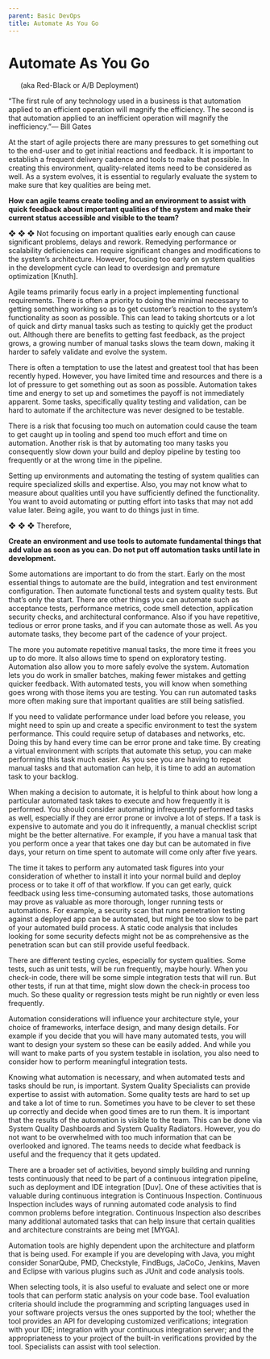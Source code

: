 ```yaml
---
parent: Basic DevOps
title: Automate As You Go
---
```

# Automate As You Go 
&nbsp;&nbsp;&nbsp;&nbsp;&nbsp;&nbsp;(aka Red-Black or A/B Deployment)

“The first rule of any technology used in a business is that automation applied to an efficient operation will magnify the efficiency. The second is that automation applied to an inefficient operation will magnify the inefficiency.”— Bill Gates

At the start of agile projects there are many pressures to get something out to the end-user and to get initial reactions and feedback. It is important to establish a frequent delivery cadence and tools to make that possible. In creating this environment, quality-related items need to be considered as well. As a system evolves, it is essential to regularly evaluate the system to make sure that key qualities are being met.

**How can agile teams create tooling and an environment to assist with quick feedback about important qualities of the system and make their current status accessible and visible to the team?**

❖ ❖ ❖
Not focusing on important qualities early enough can cause significant problems, delays and rework. Remedying performance or scalability deficiencies can require significant changes and modifications to the system’s architecture. However, focusing too early on system qualities in the development cycle can lead to overdesign and premature optimization [Knuth]. 

Agile teams primarily focus early in a project implementing functional requirements. There is often a priority to doing the minimal necessary to getting something working so as to get customer’s reaction to the system’s functionality as soon as possible. This can lead to taking shortcuts or a lot of quick and dirty manual tasks such as testing to quickly get the product out. Although there are benefits to getting fast feedback, as the project grows, a growing number of manual tasks slows the team down, making it harder to safely validate and evolve the system.

There is often a temptation to use the latest and greatest tool that has been recently hyped. However, you have limited time and resources and there is a lot of pressure to get something out as soon as possible. Automation takes time and energy to set up and sometimes the payoff is not immediately apparent. Some tasks, specifically quality testing and validation, can be hard to automate if the architecture was never designed to be testable.

There is a risk that focusing too much on automation could cause the team to get caught up in tooling and spend too much effort and time on automation. Another risk is that by automating too many tasks you consequently slow down your build and deploy pipeline by testing too frequently or at the wrong time in the pipeline. 

Setting up environments and automating the testing of system qualities can require specialized skills and expertise. Also, you may not know what to measure about qualities until you have sufficiently defined the functionality. You want to avoid automating or putting effort into tasks that may not add value later. Being agile, you want to do things just in time.

❖ ❖ ❖
Therefore, 

**Create an environment and use tools to automate fundamental things that add value as soon as you can. Do not put off automation tasks until late in development.**

Some automations are important to do from the start. Early on the most essential things to automate are the build, integration and test environment configuration. Then automate functional tests and system quality tests. But that’s only the start. There are other things you can automate such as acceptance tests, performance metrics, code smell detection, application security checks, and architectural conformance. Also if you have repetitive, tedious or error prone tasks, and if you can automate those as well. As you automate tasks, they become part of the cadence of your project.

The more you automate repetitive manual tasks, the more time it frees you up to do more. It also allows time to spend on exploratory testing. Automation also allow you to more safely evolve the system. Automation lets you do work in smaller batches, making fewer mistakes and getting quicker feedback. With automated tests, you will know when something goes wrong with those items you are testing. You can run automated tasks more often making sure that important qualities are still being satisfied.

If you need to validate performance under load before you release, you might need to spin up and create a specific environment to test the system performance. This could require setup of databases and networks, etc. Doing this by hand every time can be error prone and take time. By creating a virtual environment with scripts that automate this setup, you can make performing this task much easier. As you see you are having to repeat manual tasks and that automation can help, it is time to add an automation task to your backlog.

When making a decision to automate, it is helpful to think about how long a particular automated task takes to execute and how frequently it is performed. You should consider automating infrequently performed tasks as well, especially if they are error prone or involve a lot of steps. If a task is expensive to automate and you do it infrequently, a manual checklist script might be the better alternative. For example, if you have a manual task that you perform once a year that takes one day but can be automated in five days, your return on time spent to automate will come only after five years.

The time it takes to perform any automated task figures into your consideration of whether to install it into your normal build and deploy process or to take it off of that workflow. If you can get early, quick feedback using less time-consuming automated tasks, those automations may prove as valuable as more thorough, longer running tests or automations. For example, a security scan that runs penetration testing against a deployed app can be automated, but might be too slow to be part of your automated build process. A static code analysis that includes looking for some security defects might not be as comprehensive as the penetration scan but can still provide useful feedback.

There are different testing cycles, especially for system qualities. Some tests, such as unit tests, will be run frequently, maybe hourly. When you check-in code, there will be some simple integration tests that will run. But other tests, if run at that time, might slow down the check-in process too much. So these quality or regression tests might be run nightly or even less frequently.

Automation considerations will influence your architecture style, your choice of frameworks, interface design, and many design details. For example if you decide that you will have many automated tests, you will want to design your system so these can be easily added. And while you will want to make parts of you system testable in isolation, you also need to consider how to perform meaningful integration tests.

Knowing what automation is necessary, and when automated tests and tasks should be run, is important. System Quality Specialists can provide expertise to assist with automation. Some quality tests are hard to set up and take a lot of time to run. Sometimes you have to be clever to set these up correctly and decide when good times are to run them. It is important that the results of the automation is visible to the team. This can be done via System Quality Dashboards and System Quality Radiators. However, you do not want to be overwhelmed with too much information that can be overlooked and ignored. The teams needs to decide what feedback is useful and the frequency that it gets updated.

There are a broader set of activities, beyond simply building and running tests continuously that need to be part of a continuous integration pipeline, such as deployment and IDE integration [Duv]. One of these activities that is valuable during continuous integration is Continuous Inspection. Continuous Inspection includes ways of running automated code analysis to find common problems before integration. Continuous Inspection also describes many additional automated tasks that can help insure that certain qualities and architecture constraints are being met [MYGA]. 

Automation tools are highly dependent upon the architecture and platform that is being used. For example if you are developing with Java, you might consider SonarQube, PMD, Checkstyle, FindBugs, JaCoCo, Jenkins, Maven and Eclipse with various plugins such as JUnit and code analysis tools.

When selecting tools, it is also useful to evaluate and select one or more tools that can perform static analysis on your code base. Tool evaluation criteria should include the programming and scripting languages used in your software projects versus the ones supported by the tool; whether the tool provides an API for developing customized verifications; integration with your IDE; integration with your continuous integration server; and the appropriateness to your project of the built-in verifications provided by the tool. Specialists can assist with tool selection.
